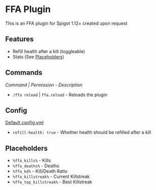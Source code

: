 # FFA Plugin
This is an FFA plugin for Spigot 1.12+ created upon request

## Features
- Refill health after a kill (toggleable)
- Stats (See [Placeholders](#placeholders))

## Commands
*Command | Permission - Description*
- `/ffa reload` | `ffa.reload` - Reloads the plugin

## Config
[Default config.yml](src/main/resources/config.yml)
- `refill-health: true` - Whether health should be refilled after a kill

## Placeholders
- `%ffa_kills%` - Kills
- `%ffa_deaths%` - Deaths
- `%ffa_kd%` - Kill/Death Ratio
- `%ffa_killstreak%` - Current Killstreak
- `%ffa_top_killstreak%` - Best Killstreak
